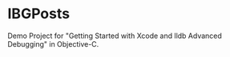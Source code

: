# IBGPosts

Demo Project for "Getting Started with Xcode and lldb Advanced Debugging" in Objective-C.
